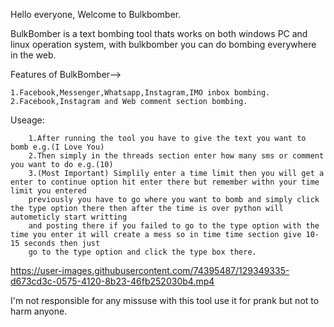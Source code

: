 Hello everyone, Welcome to Bulkbomber.

BulkBomber is a text bombing tool thats works on both windows PC and linux operation system, with bulkbomber you can do bombing everywhere in the web.

Features of BulkBomber-->

    1.Facebook,Messenger,Whatsapp,Instagram,IMO inbox bombing.
    2.Facebook,Instagram and Web comment section bombing.

Useage: 

        1.After running the tool you have to give the text you want to bomb e.g.(I Love You)
        2.Then simply in the threads section enter how many sms or comment you want to do e.g.(10)
        3.(Most Important) Simplily enter a time limit then you will get a enter to continue option hit enter there but remember withn your time limit you entered
        previously you have to go where you want to bomb and simply click the type option there then after the time is over python will autometicly start writting 
        and posting there if you failed to go to the type option with the time you enter it will create a mess so in time time section give 10-15 seconds then just 
        go to the type option and click the type box there.

https://user-images.githubusercontent.com/74395487/129349335-d673cd3c-0575-4120-8b23-46fb252030b4.mp4


        
        
I'm not responsible for any missuse with this tool use it for prank but not to harm anyone.  
